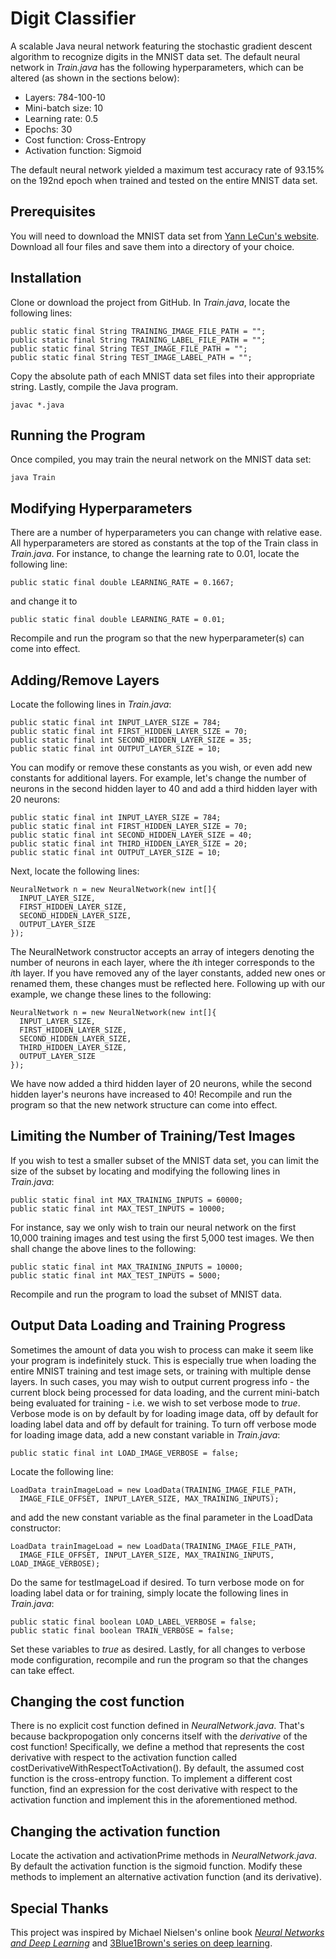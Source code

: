 # Digit Classifier
A scalable Java neural network featuring the stochastic gradient descent algorithm to recognize digits in the MNIST data set. The default neural network in *Train.java* has the following hyperparameters, which can be altered (as shown in the sections below):
* Layers: 784-100-10
* Mini-batch size: 10
* Learning rate: 0.5
* Epochs: 30
* Cost function: Cross-Entropy
* Activation function: Sigmoid

The default neural network yielded a maximum test accuracy rate of 93.15% on the 192nd epoch when trained and tested on the entire MNIST data set.
## Prerequisites
You will need to download the MNIST data set from [Yann LeCun's website](http://yann.lecun.com/exdb/mnist/index.html). Download all four files and save them into a directory of your choice.
## Installation
Clone or download the project from GitHub. In *Train.java*, locate the following lines:
```
public static final String TRAINING_IMAGE_FILE_PATH = "";
public static final String TRAINING_LABEL_FILE_PATH = "";
public static final String TEST_IMAGE_FILE_PATH = "";
public static final String TEST_IMAGE_LABEL_PATH = "";
```
Copy the absolute path of each MNIST data set files into their appropriate string. Lastly, compile the Java program.
```
javac *.java
```
## Running the Program
Once compiled, you may train the neural network on the MNIST data set:
```
java Train
```
## Modifying Hyperparameters
There are a number of hyperparameters you can change with relative ease. All hyperparameters are stored as constants at the top of the Train class in *Train.java*. For instance, to change the learning rate to 0.01, locate the following line:
```
public static final double LEARNING_RATE = 0.1667;
```
and change it to
```
public static final double LEARNING_RATE = 0.01;
```
Recompile and run the program so that the new hyperparameter(s) can come into effect.
## Adding/Remove Layers
Locate the following lines in *Train.java*:
```
public static final int INPUT_LAYER_SIZE = 784;
public static final int FIRST_HIDDEN_LAYER_SIZE = 70;
public static final int SECOND_HIDDEN_LAYER_SIZE = 35;
public static final int OUTPUT_LAYER_SIZE = 10;
```
You can modify or remove these constants as you wish, or even add new constants for additional layers. For example, let's change the number of neurons in the second hidden layer to 40 and add a third hidden layer with 20 neurons:
```
public static final int INPUT_LAYER_SIZE = 784;
public static final int FIRST_HIDDEN_LAYER_SIZE = 70;
public static final int SECOND_HIDDEN_LAYER_SIZE = 40;
public static final int THIRD_HIDDEN_LAYER_SIZE = 20;
public static final int OUTPUT_LAYER_SIZE = 10;
```
Next, locate the following lines:
```
NeuralNetwork n = new NeuralNetwork(new int[]{
  INPUT_LAYER_SIZE,
  FIRST_HIDDEN_LAYER_SIZE,
  SECOND_HIDDEN_LAYER_SIZE,
  OUTPUT_LAYER_SIZE
});
```
The NeuralNetwork constructor accepts an array of integers denoting the number of neurons in each layer, where the *i*th integer corresponds to the *i*th layer. If you have removed any of the layer constants, added new ones or renamed them, these changes must be reflected here. Following up with our example, we change these lines to the following:
```
NeuralNetwork n = new NeuralNetwork(new int[]{
  INPUT_LAYER_SIZE,
  FIRST_HIDDEN_LAYER_SIZE,
  SECOND_HIDDEN_LAYER_SIZE,
  THIRD_HIDDEN_LAYER_SIZE,
  OUTPUT_LAYER_SIZE
});
```
We have now added a third hidden layer of 20 neurons, while the second hidden layer's neurons have increased to 40! Recompile and run the program so that the new network structure can come into effect.
## Limiting the Number of Training/Test Images
If you wish to test a smaller subset of the MNIST data set, you can limit the size of the subset by locating and modifying the following lines in *Train.java*:
```
public static final int MAX_TRAINING_INPUTS = 60000;
public static final int MAX_TEST_INPUTS = 10000;
```
For instance, say we only wish to train our neural network on the first 10,000 training images and test using the first 5,000 test images. We then shall change the above lines to the following:
```
public static final int MAX_TRAINING_INPUTS = 10000;
public static final int MAX_TEST_INPUTS = 5000;
```
Recompile and run the program to load the subset of MNIST data.
## Output Data Loading and Training Progress
Sometimes the amount of data you wish to process can make it seem like your program is indefinitely stuck. This is especially true when loading the entire MNIST training and test image sets, or training with multiple dense layers. In such cases, you may wish to output current progress info - the current block being processed for data loading, and the current mini-batch being evaluated for training - i.e. we wish to set verbose mode to *true*. Verbose mode is on by default by for loading image data, off by default for loading label data and off by default for training. To turn off verbose mode for loading image data, add a new constant variable in *Train.java*:
```
public static final int LOAD_IMAGE_VERBOSE = false;
```
Locate the following line:
```
LoadData trainImageLoad = new LoadData(TRAINING_IMAGE_FILE_PATH, 
  IMAGE_FILE_OFFSET, INPUT_LAYER_SIZE, MAX_TRAINING_INPUTS);
```
and add the new constant variable as the final parameter in the LoadData constructor:
```
LoadData trainImageLoad = new LoadData(TRAINING_IMAGE_FILE_PATH, 
  IMAGE_FILE_OFFSET, INPUT_LAYER_SIZE, MAX_TRAINING_INPUTS, LOAD_IMAGE_VERBOSE);
```
Do the same for testImageLoad if desired. To turn verbose mode on for loading label data or for training, simply locate the following lines in *Train.java*:
```
public static final boolean LOAD_LABEL_VERBOSE = false;
public static final boolean TRAIN_VERBOSE = false;
```
Set these variables to *true* as desired. Lastly, for all changes to verbose mode configuration, recompile and run the program so that the changes can take effect.
## Changing the cost function
There is no explicit cost function defined in *NeuralNetwork.java*. That's because backpropogation only concerns itself with the *derivative* of the cost function! Specifically, we define a method that represents the cost derivative with respect to the activation function called costDerivativeWithRespectToActivation(). By default, the assumed cost function is the cross-entropy function. To implement a different cost function, find an expression for the cost derivative with respect to the activation function and implement this in the aforementioned method.
## Changing the activation function
Locate the activation and activationPrime methods in *NeuralNetwork.java*. By default the activation function is the sigmoid function. Modify these methods to implement an alternative activation function (and its derivative).
## Special Thanks
This project was inspired by Michael Nielsen's online book [*Neural Networks and Deep Learning*](http://neuralnetworksanddeeplearning.com/) and [3Blue1Brown's series on deep learning](https://www.youtube.com/playlist?list=PLZHQObOWTQDNU6R1_67000Dx_ZCJB-3pi).
